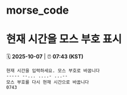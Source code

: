 # morse_code
# 현재 시간을 모스 부호 표시
<!-- MORSE_TIME_START -->
🗓️ **2025-10-07** | ⏰ **07:43 (KST)**

```
현재 시간을 입력하세요. 모스 부호로 바꿉니다
----- --... ....- ...--
모스 부호를 다시 현재 시간으로 바꿉니다
0743
```
<!-- MORSE_TIME_END -->
